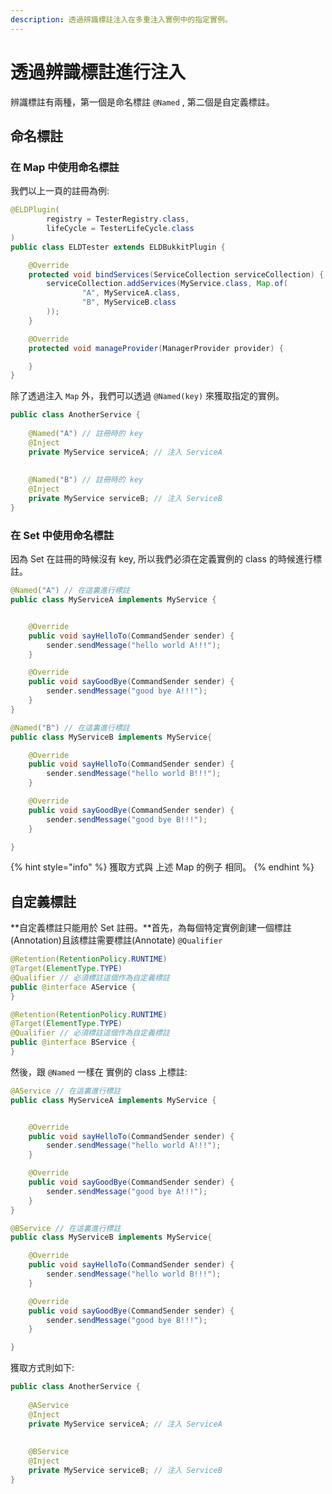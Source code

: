 ```yaml
---
description: 透過辨識標註注入在多重注入實例中的指定實例。
---
```


# 透過辨識標註進行注入

辨識標註有兩種，第一個是命名標註 `@Named` , 第二個是自定義標註。

## 命名標註

### 在 Map 中使用命名標註

我們以上一頁的註冊為例:

```java
@ELDPlugin(
        registry = TesterRegistry.class,
        lifeCycle = TesterLifeCycle.class
)
public class ELDTester extends ELDBukkitPlugin {

    @Override
    protected void bindServices(ServiceCollection serviceCollection) {
        serviceCollection.addServices(MyService.class, Map.of(
                "A", MyServiceA.class,
                "B", MyServiceB.class
        ));
    }

    @Override
    protected void manageProvider(ManagerProvider provider) {

    }
}
```

除了透過注入 `Map` 外，我們可以透過 `@Named(key)` 來獲取指定的實例。

```java
public class AnotherService {
    
    @Named("A") // 註冊時的 key
    @Inject
    private MyService serviceA; // 注入 ServiceA
   
   
    @Named("B") // 註冊時的 key
    @Inject
    private MyService serviceB; // 注入 ServiceB
}
```

### 在 Set 中使用命名標註

因為 Set 在註冊的時候沒有 key, 所以我們必須在定義實例的 class 的時候進行標註。

```java
@Named("A") // 在這裏進行標註
public class MyServiceA implements MyService {


    @Override
    public void sayHelloTo(CommandSender sender) {
        sender.sendMessage("hello world A!!!");
    }

    @Override
    public void sayGoodBye(CommandSender sender) {
        sender.sendMessage("good bye A!!!");
    }
}
```

```java
@Named("B") // 在這裏進行標註
public class MyServiceB implements MyService{

    @Override
    public void sayHelloTo(CommandSender sender) {
        sender.sendMessage("hello world B!!!");
    }

    @Override
    public void sayGoodBye(CommandSender sender) {
        sender.sendMessage("good bye B!!!");
    }

}
```

{% hint style="info" %}
獲取方式與 上述 Map 的例子 相同。
{% endhint %}

## 自定義標註

**自定義標註只能用於 Set 註冊。**首先，為每個特定實例創建一個標註\(Annotation\)且該標註需要標註\(Annotate\) `@Qualifier`

```java
@Retention(RetentionPolicy.RUNTIME)
@Target(ElementType.TYPE)
@Qualifier // 必須標註這個作為自定義標註
public @interface AService {
}
```

```java
@Retention(RetentionPolicy.RUNTIME)
@Target(ElementType.TYPE)
@Qualifier // 必須標註這個作為自定義標註
public @interface BService {
}
```

然後，跟 `@Named` 一樣在 實例的 class 上標註:

```java
@AService // 在這裏進行標註
public class MyServiceA implements MyService {


    @Override
    public void sayHelloTo(CommandSender sender) {
        sender.sendMessage("hello world A!!!");
    }

    @Override
    public void sayGoodBye(CommandSender sender) {
        sender.sendMessage("good bye A!!!");
    }
}
```

```java
@BService // 在這裏進行標註
public class MyServiceB implements MyService{

    @Override
    public void sayHelloTo(CommandSender sender) {
        sender.sendMessage("hello world B!!!");
    }

    @Override
    public void sayGoodBye(CommandSender sender) {
        sender.sendMessage("good bye B!!!");
    }

}
```

獲取方式則如下:

```java
public class AnotherService {
    
    @AService
    @Inject
    private MyService serviceA; // 注入 ServiceA
   
   
    @BService
    @Inject
    private MyService serviceB; // 注入 ServiceB
}
```

